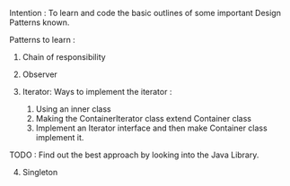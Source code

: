 Intention : To learn and code the basic outlines of some important Design Patterns known.

Patterns to learn :
1. Chain of responsibility
2. Observer

3. Iterator:
Ways to implement the iterator :
	1. Using an inner class
	2. Making the ContainerIterator class extend Container class
	3. Implement an Iterator interface and then make Container class implement it.

TODO : Find out the best approach by looking into the Java Library.

4. Singleton
